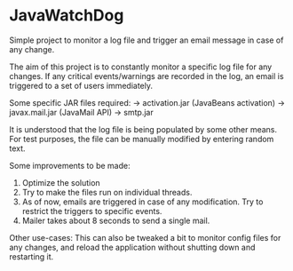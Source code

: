 # JavaWatchDog
Simple project to monitor a log file and trigger an email message in case of any change.

The aim of this project is to constantly monitor a specific log file for any changes. If any critical events/warnings are recorded in the log, an email is triggered to a set of users immediately.

Some specific JAR files required:
  -> activation.jar (JavaBeans activation)
  -> javax.mail.jar (JavaMail API)
  -> smtp.jar 

It is understood that the log file is being populated by some other means. For test purposes, the file can be manually modified by entering random text.

Some improvements to be made:
  1. Optimize the solution
  2. Try to make the files run on individual threads.
  3. As of now, emails are triggered in case of any modification. Try to restrict the triggers to specific events.
  4. Mailer takes about 8 seconds to send a single mail. 

Other use-cases: This can also be tweaked a bit to monitor config files for any changes, and reload the application without shutting down and restarting it. 
